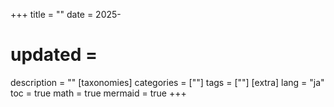 +++
title = ""
date = 2025-
# updated =
description = ""
[taxonomies]
categories = [""]
tags = [""]
[extra]
lang = "ja"
toc = true
math = true
mermaid = true
+++
